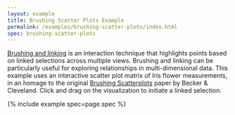 ```yaml
---
layout: example
title: Brushing Scatter Plots Example
permalink: /examples/brushing-scatter-plots/index.html
spec: brushing-scatter-plots
---
```


[Brushing and linking](https://en.wikipedia.org/wiki/Brushing_and_linking) is an interaction technique that highlights points based on linked selections across multiple views. Brushing and linking can be particularly useful for exploring relationships in multi-dimensional data. This example uses an interactive scatter plot matrix of Iris flower measurements, in an homage to the original [Brushing Scatterplots](https://www.jstor.org/stable/1269768) paper by Becker &amp; Cleveland. Click and drag on the visualization to initiate a linked selection.

{% include example spec=page.spec %}
